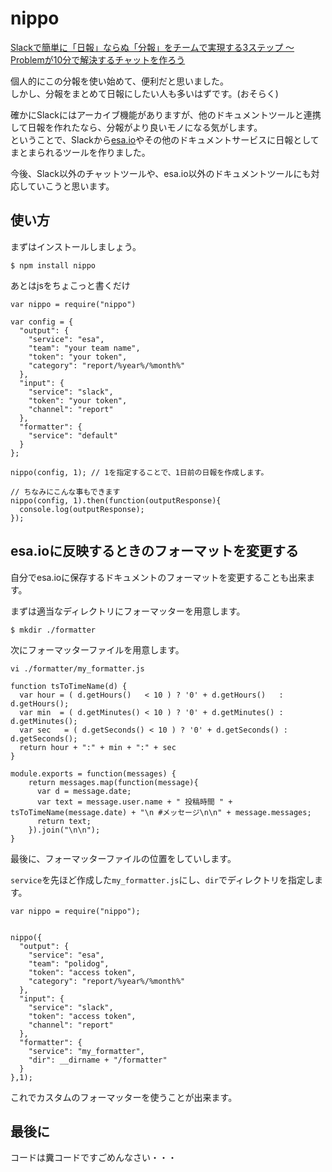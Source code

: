 nippo
===


[Slackで簡単に「日報」ならぬ「分報」をチームで実現する3ステップ 〜 Problemが10分で解決するチャットを作ろう](http://c16e.com/1511101558/)  

個人的にこの分報を使い始めて、便利だと思いました。  
しかし、分報をまとめて日報にしたい人も多いはずです。(おそらく)  

確かにSlackにはアーカイブ機能がありますが、他のドキュメントツールと連携して日報を作れたなら、分報がより良いモノになる気がします。  
ということで、Slackから[esa.io](https://esa.io/)やその他のドキュメントサービスに日報としてまとまられるツールを作りました。

今後、Slack以外のチャットツールや、esa.io以外のドキュメントツールにも対応していこうと思います。

## 使い方

まずはインストールしましょう。

```
$ npm install nippo
```

あとはjsをちょこっと書くだけ


```
var nippo = require("nippo")

var config = {
  "output": {
    "service": "esa",
    "team": "your team name",
    "token": "your token",
    "category": "report/%year%/%month%"
  },
  "input": {
    "service": "slack",
    "token": "your token",
    "channel": "report"
  },
  "formatter": {
    "service": "default"
  }
};

nippo(config, 1); // 1を指定することで、1日前の日報を作成します。

// ちなみにこんな事もできます
nippo(config, 1).then(function(outputResponse){
  console.log(outputResponse);
});

```

## esa.ioに反映するときのフォーマットを変更する

自分でesa.ioに保存するドキュメントのフォーマットを変更することも出来ます。

まずは適当なディレクトリにフォーマッターを用意します。

```
$ mkdir ./formatter
```

次にフォーマッターファイルを用意します。

```
vi ./formatter/my_formatter.js

function tsToTimeName(d) {
  var hour = ( d.getHours()   < 10 ) ? '0' + d.getHours()   : d.getHours();
  var min  = ( d.getMinutes() < 10 ) ? '0' + d.getMinutes() : d.getMinutes();
  var sec   = ( d.getSeconds() < 10 ) ? '0' + d.getSeconds() : d.getSeconds();
  return hour + ":" + min + ":" + sec
}

module.exports = function(messages) {
    return messages.map(function(message){
      var d = message.date;
      var text = message.user.name + " 投稿時間 " + tsToTimeName(message.date) + "\n #メッセージ\n\n" + message.messages;
      return text;
    }).join("\n\n");
}
```

最後に、フォーマッターファイルの位置をしていします。

`service`を先ほど作成した`my_formatter.js`にし、`dir`でディレクトリを指定します。

```
var nippo = require("nippo");


nippo({
  "output": {
    "service": "esa",
    "team": "polidog",
    "token": "access token",
    "category": "report/%year%/%month%"
  },
  "input": {
    "service": "slack",
    "token": "access token",
    "channel": "report"
  },
  "formatter": {
    "service": "my_formatter",
    "dir": __dirname + "/formatter"
  }
},1);
```

これでカスタムのフォーマッターを使うことが出来ます。



## 最後に

コードは糞コードですごめんなさい・・・
